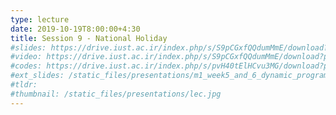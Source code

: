 ```yaml
---
type: lecture
date: 2019-10-19T8:00:00+4:30
title: Session 9 - National Holiday
#slides: https://drive.iust.ac.ir/index.php/s/S9pCGxfQQdumMmE/download?path=%2FSlides&files=S8.pdf
#video: https://drive.iust.ac.ir/index.php/s/S9pCGxfQQdumMmE/download?path=%2FVideos&files=S8.mp4
#codes: https://drive.iust.ac.ir/index.php/s/pvH40tElHCvu3MG/download?path=%2FCode&files=S5.zip
#ext_slides: /static_files/presentations/m1_week5_and_6_dynamic_programming.zip
#tldr: 
#thumbnail: /static_files/presentations/lec.jpg
---
```

